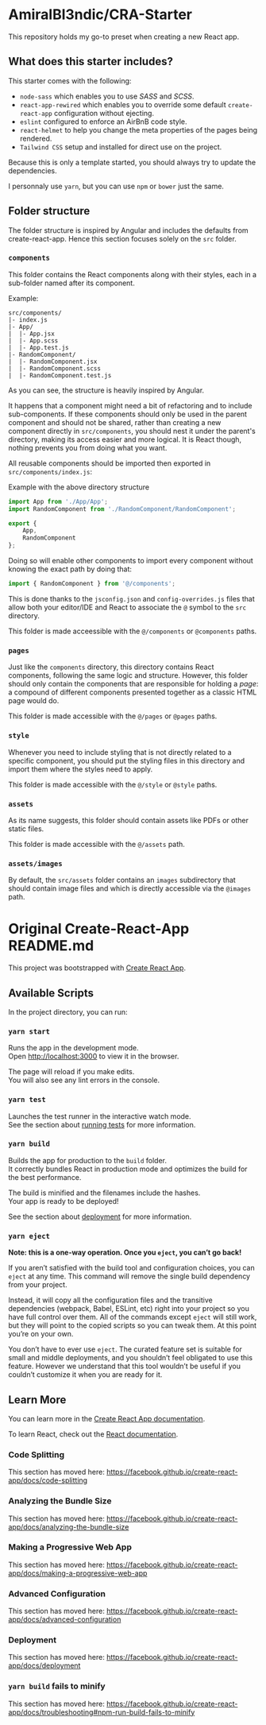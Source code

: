 # AmiralBl3ndic/CRA-Starter

This repository holds my go-to preset when creating a new React app.

## What does this starter includes?

This starter comes with the following:

- `node-sass` which enables you to use *SASS* and *SCSS*.
- `react-app-rewired` which enables you to override some default `create-react-app` configuration 
without ejecting.
- `eslint` configured to enforce an AirBnB code style.
- `react-helmet` to help you change the meta properties of the pages being rendered.
- `Tailwind CSS` setup and installed for direct use on the project.

Because this is only a template started, you should always try to update the dependencies.

I personnaly use `yarn`, but you can use `npm` or `bower` just the same.

## Folder structure

The folder structure is inspired by Angular and includes the defaults from create-react-app. 
Hence this section focuses solely on the `src` folder.

### `components`

This folder contains the React components along with their styles, each in a sub-folder named after its component.

Example:
```
src/components/
|- index.js
|- App/
|  |- App.jsx
|  |- App.scss
|  |- App.test.js
|- RandomComponent/
|  |- RandomComponent.jsx
|  |- RandomComponent.scss
|  |- RandomComponent.test.js
```

As you can see, the structure is heavily inspired by Angular.

It happens that a component might need a bit of refactoring and to include sub-components. 
If these components should only be used in the parent component and should not be shared, rather than creating 
a new component directly in `src/components`, you should nest it under the parent's directory, making its access 
easier and more logical. It is React though, nothing prevents you from doing what you want.

All reusable components should be imported then exported in `src/components/index.js`:

Example with the above directory structure
```javascript
import App from './App/App';
import RandomComponent from './RandomComponent/RandomComponent';

export {
	App,
	RandomComponent
};
```

Doing so will enable other components to import every component without knowing the exact path by doing that:
```javascript
import { RandomComponent } from '@/components';
```

This is done thanks to the `jsconfig.json` and `config-overrides.js` files that allow both your editor/IDE and 
React to associate the `@` symbol to the `src` directory.

This folder is made acceessible with the `@/components` or `@components` paths.

### `pages`

Just like the `components` directory, this directory contains React components, following the same logic and 
structure. However, this folder should only contain the components that are responsible for holding a *page*: 
a compound of different components presented together as a classic HTML page would do.

This folder is made accessible with the `@/pages` or `@pages` paths.

### `style`

Whenever you need to include styling that is not directly related to a specific component, you should put the 
styling files in this directory and import them where the styles need to apply.

This folder is made accessible with the `@/style` or `@style` paths.

### `assets`

As its name suggests, this folder should contain assets like PDFs or other static files.

This folder is made accessible with the `@/assets` path.

### `assets/images`

By default, the `src/assets` folder contains an `images` subdirectory that should contain image files and which is 
directly accessible via the `@images` path.

# Original Create-React-App README.md


This project was bootstrapped with [Create React App](https://github.com/facebook/create-react-app).

## Available Scripts

In the project directory, you can run:

### `yarn start`

Runs the app in the development mode.<br />
Open [http://localhost:3000](http://localhost:3000) to view it in the browser.

The page will reload if you make edits.<br />
You will also see any lint errors in the console.

### `yarn test`

Launches the test runner in the interactive watch mode.<br />
See the section about [running tests](https://facebook.github.io/create-react-app/docs/running-tests) for more information.

### `yarn build`

Builds the app for production to the `build` folder.<br />
It correctly bundles React in production mode and optimizes the build for the best performance.

The build is minified and the filenames include the hashes.<br />
Your app is ready to be deployed!

See the section about [deployment](https://facebook.github.io/create-react-app/docs/deployment) for more information.

### `yarn eject`

**Note: this is a one-way operation. Once you `eject`, you can’t go back!**

If you aren’t satisfied with the build tool and configuration choices, you can `eject` at any time. This command will remove the single build dependency from your project.

Instead, it will copy all the configuration files and the transitive dependencies (webpack, Babel, ESLint, etc) right into your project so you have full control over them. All of the commands except `eject` will still work, but they will point to the copied scripts so you can tweak them. At this point you’re on your own.

You don’t have to ever use `eject`. The curated feature set is suitable for small and middle deployments, and you shouldn’t feel obligated to use this feature. However we understand that this tool wouldn’t be useful if you couldn’t customize it when you are ready for it.

## Learn More

You can learn more in the [Create React App documentation](https://facebook.github.io/create-react-app/docs/getting-started).

To learn React, check out the [React documentation](https://reactjs.org/).

### Code Splitting

This section has moved here: https://facebook.github.io/create-react-app/docs/code-splitting

### Analyzing the Bundle Size

This section has moved here: https://facebook.github.io/create-react-app/docs/analyzing-the-bundle-size

### Making a Progressive Web App

This section has moved here: https://facebook.github.io/create-react-app/docs/making-a-progressive-web-app

### Advanced Configuration

This section has moved here: https://facebook.github.io/create-react-app/docs/advanced-configuration

### Deployment

This section has moved here: https://facebook.github.io/create-react-app/docs/deployment

### `yarn build` fails to minify

This section has moved here: https://facebook.github.io/create-react-app/docs/troubleshooting#npm-run-build-fails-to-minify
